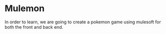 # Mulemon
In order to learn, we are going to create a pokemon game using mulesoft for both the front and back end.
